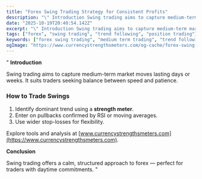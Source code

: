 ```yaml
---
title: "Forex Swing Trading Strategy for Consistent Profits"
description: "\" Introduction Swing trading aims to capture medium-term market moves lasting days or weeks..."
date: "2025-10-19T20:40:54.142Z"
excerpt: "\" Introduction Swing trading aims to capture medium-term market moves lasting days or weeks. It suits traders seeking balance between speed and patience. How to Trade Swings 1. Identify dominant trend using a strength meter. 2. Enter on pullbacks confirmed by RSI or moving averages. 3. Use wider stop-losses for..."
tags: ["forex", "swing trading", "trend following", "position trading"]
keywords: ["forex swing trading", "medium term trading", "trend following", "forex strategies", "price action swing"]
ogImage: "https://www.currencystrengthsmeters.com/og-cache/forex-swing-trading-strategy-for-consistent-profits.jpg"
---
```

"
**Introduction**

Swing trading aims to capture medium-term market moves lasting days or weeks. It suits traders seeking balance between speed and patience.

### How to Trade Swings

1. Identify dominant trend using a **strength meter**.  
2. Enter on pullbacks confirmed by RSI or moving averages.  
3. Use wider stop-losses for flexibility.

Explore tools and analysis at [www.currencystrengthsmeters.com](https://www.currencystrengthsmeters.com).

**Conclusion**

Swing trading offers a calm, structured approach to forex — perfect for traders with daytime commitments.
"
